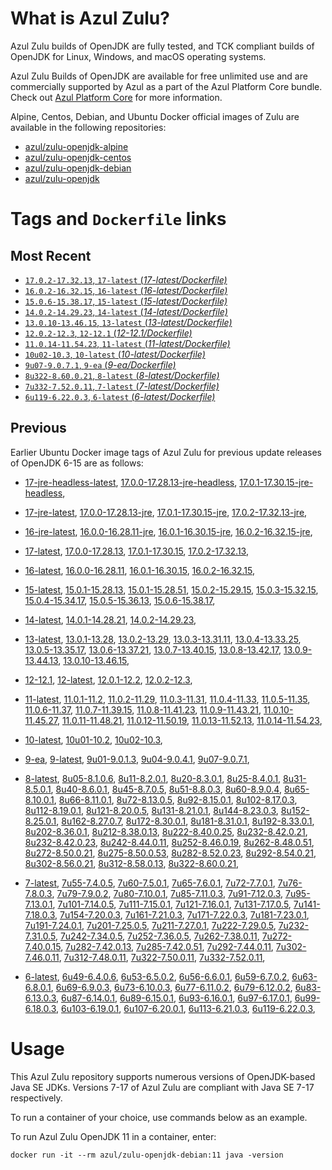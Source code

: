 What is Azul Zulu?
======================================

Azul Zulu builds of OpenJDK are fully tested, and TCK compliant builds of OpenJDK for Linux, Windows, and macOS operating systems.

Azul Zulu Builds of OpenJDK are available for free unlimited use and are commercially supported by Azul as a part of the Azul Platform Core bundle.
Check out [Azul Platform Core][3] for more information.

Alpine, Centos, Debian, and Ubuntu Docker official images of Zulu are available in the following repositories:

  * [azul/zulu-openjdk-alpine][4]
  * [azul/zulu-openjdk-centos][5]
  * [azul/zulu-openjdk-debian][6]
  * [azul/zulu-openjdk][7]

Tags and `Dockerfile` links
===========================

Most Recent
-----------

  * [`17.0.2-17.32.13`, `17-latest` (*17-latest/Dockerfile)*][10]
  * [`16.0.2-16.32.15`, `16-latest` (*16-latest/Dockerfile)*][21]
  * [`15.0.6-15.38.17`, `15-latest` (*15-latest/Dockerfile)*][29]
  * [`14.0.2-14.29.23`, `14-latest` (*14-latest/Dockerfile)*][37]
  * [`13.0.10-13.46.15`, `13-latest` (*13-latest/Dockerfile)*][40]
  * [`12.0.2-12.3`, `12-12.1` (*12-12.1/Dockerfile)*][51]
  * [`11.0.14-11.54.23`, `11-latest` (*11-latest/Dockerfile)*][55]
  * [`10u02-10.3`, `10-latest` (*10-latest/Dockerfile)*][70]
  * [`9u07-9.0.7.1`, `9-ea` (*9-ea/Dockerfile)*][73]
  * [`8u322-8.60.0.21`, `8-latest` (*8-latest/Dockerfile)*][78]
  * [`7u332-7.52.0.11`, `7-latest` (*7-latest/Dockerfile)*][117]
  * [`6u119-6.22.0.3`, `6-latest` (*6-latest/Dockerfile)*][153]

Previous
--------

Earlier Ubuntu Docker image tags of Azul Zulu for previous update releases of OpenJDK 6-15 are as follows:

  * [17-jre-headless-latest][18],
  [17.0.0-17.28.13-jre-headless][19],
  [17.0.1-17.30.15-jre-headless][20],
  
  * [17-jre-latest][11],
  [17.0.0-17.28.13-jre][15],
  [17.0.1-17.30.15-jre][16],
  [17.0.2-17.32.13-jre][17],
  
  * [16-jre-latest][22],
  [16.0.0-16.28.11-jre][26],
  [16.0.1-16.30.15-jre][27],
  [16.0.2-16.32.15-jre][28],
  
  * [17-latest][10],
  [17.0.0-17.28.13][12],
  [17.0.1-17.30.15][13],
  [17.0.2-17.32.13][14],
  
  * [16-latest][21],
  [16.0.0-16.28.11][23],
  [16.0.1-16.30.15][24],
  [16.0.2-16.32.15][25],
  
  * [15-latest][29],
  [15.0.1-15.28.13][30],
  [15.0.1-15.28.51][31],
  [15.0.2-15.29.15][32],
  [15.0.3-15.32.15][33],
  [15.0.4-15.34.17][34],
  [15.0.5-15.36.13][35],
  [15.0.6-15.38.17][36],
  
  * [14-latest][37],
  [14.0.1-14.28.21][38],
  [14.0.2-14.29.23][39],
  
  * [13-latest][40],
  [13.0.1-13.28][41],
  [13.0.2-13.29][42],
  [13.0.3-13.31.11][43],
  [13.0.4-13.33.25][44],
  [13.0.5-13.35.17][45],
  [13.0.6-13.37.21][46],
  [13.0.7-13.40.15][47],
  [13.0.8-13.42.17][48],
  [13.0.9-13.44.13][49],
  [13.0.10-13.46.15][50],
  
  * [12-12.1][51],
  [12-latest][52],
  [12.0.1-12.2][53],
  [12.0.2-12.3][54],
  
  * [11-latest][55],
  [11.0.1-11.2][56],
  [11.0.2-11.29][57],
  [11.0.3-11.31][58],
  [11.0.4-11.33][59],
  [11.0.5-11.35][60],
  [11.0.6-11.37][61],
  [11.0.7-11.39.15][62],
  [11.0.8-11.41.23][63],
  [11.0.9-11.43.21][64],
  [11.0.10-11.45.27][65],
  [11.0.11-11.48.21][66],
  [11.0.12-11.50.19][67],
  [11.0.13-11.52.13][68],
  [11.0.14-11.54.23][69],
  
  * [10-latest][70],
  [10u01-10.2][71],
  [10u02-10.3][72],
  
  * [9-ea][73],
  [9-latest][74],
  [9u01-9.0.1.3][75],
  [9u04-9.0.4.1][76],
  [9u07-9.0.7.1][77],
  
  * [8-latest][78],
  [8u05-8.1.0.6][79],
  [8u11-8.2.0.1][80],
  [8u20-8.3.0.1][81],
  [8u25-8.4.0.1][82],
  [8u31-8.5.0.1][83],
  [8u40-8.6.0.1][84],
  [8u45-8.7.0.5][85],
  [8u51-8.8.0.3][86],
  [8u60-8.9.0.4][87],
  [8u65-8.10.0.1][88],
  [8u66-8.11.0.1][89],
  [8u72-8.13.0.5][90],
  [8u92-8.15.0.1][91],
  [8u102-8.17.0.3][92],
  [8u112-8.19.0.1][93],
  [8u121-8.20.0.5][94],
  [8u131-8.21.0.1][95],
  [8u144-8.23.0.3][96],
  [8u152-8.25.0.1][97],
  [8u162-8.27.0.7][98],
  [8u172-8.30.0.1][99],
  [8u181-8.31.0.1][100],
  [8u192-8.33.0.1][101],
  [8u202-8.36.0.1][102],
  [8u212-8.38.0.13][103],
  [8u222-8.40.0.25][104],
  [8u232-8.42.0.21][105],
  [8u232-8.42.0.23][106],
  [8u242-8.44.0.11][107],
  [8u252-8.46.0.19][108],
  [8u262-8.48.0.51][109],
  [8u272-8.50.0.21][110],
  [8u275-8.50.0.53][111],
  [8u282-8.52.0.23][112],
  [8u292-8.54.0.21][113],
  [8u302-8.56.0.21][114],
  [8u312-8.58.0.13][115],
  [8u322-8.60.0.21][116],
  
  * [7-latest][117],
  [7u55-7.4.0.5][118],
  [7u60-7.5.0.1][119],
  [7u65-7.6.0.1][120],
  [7u72-7.7.0.1][121],
  [7u76-7.8.0.3][122],
  [7u79-7.9.0.2][123],
  [7u80-7.10.0.1][124],
  [7u85-7.11.0.3][125],
  [7u91-7.12.0.3][126],
  [7u95-7.13.0.1][127],
  [7u101-7.14.0.5][128],
  [7u111-7.15.0.1][129],
  [7u121-7.16.0.1][130],
  [7u131-7.17.0.5][131],
  [7u141-7.18.0.3][132],
  [7u154-7.20.0.3][133],
  [7u161-7.21.0.3][134],
  [7u171-7.22.0.3][135],
  [7u181-7.23.0.1][136],
  [7u191-7.24.0.1][137],
  [7u201-7.25.0.5][138],
  [7u211-7.27.0.1][139],
  [7u222-7.29.0.5][140],
  [7u232-7.31.0.5][141],
  [7u242-7.34.0.5][142],
  [7u252-7.36.0.5][143],
  [7u262-7.38.0.11][144],
  [7u272-7.40.0.15][145],
  [7u282-7.42.0.13][146],
  [7u285-7.42.0.51][147],
  [7u292-7.44.0.11][148],
  [7u302-7.46.0.11][149],
  [7u312-7.48.0.11][150],
  [7u322-7.50.0.11][151],
  [7u332-7.52.0.11][152],
  
  * [6-latest][153],
  [6u49-6.4.0.6][154],
  [6u53-6.5.0.2][155],
  [6u56-6.6.0.1][156],
  [6u59-6.7.0.2][157],
  [6u63-6.8.0.1][158],
  [6u69-6.9.0.3][159],
  [6u73-6.10.0.3][160],
  [6u77-6.11.0.2][161],
  [6u79-6.12.0.2][162],
  [6u83-6.13.0.3][163],
  [6u87-6.14.0.1][164],
  [6u89-6.15.0.1][165],
  [6u93-6.16.0.1][166],
  [6u97-6.17.0.1][167],
  [6u99-6.18.0.3][168],
  [6u103-6.19.0.1][169],
  [6u107-6.20.0.1][170],
  [6u113-6.21.0.3][171],
  [6u119-6.22.0.3][172],
  

Usage
=====

This Azul Zulu repository supports numerous versions of OpenJDK-based Java SE JDKs. Versions 7-17 of Azul Zulu are compliant with Java SE 7-17 respectively.

To run a container of your choice, use commands below as an example.

To run Azul Zulu OpenJDK 11 in a container, enter:

    docker run -it --rm azul/zulu-openjdk-debian:11 java -version

  [1]: https://www.azul.com/files/ZuluDocker60.gif
  [2]: https://www.azul.com/
  [3]: https://www.azul.com/products/core/
  [4]: https://hub.docker.com/r/azul/zulu-openjdk-alpine
  [5]: https://hub.docker.com/r/azul/zulu-openjdk-centos
  [6]: https://hub.docker.com/r/azul/zulu-openjdk-debian
  [7]: https://hub.docker.com/r/azul/zulu-openjdk


  [18]: https://github.com/zulu-openjdk/zulu-openjdk/blob/master/debian/17-jre-headless-latest/Dockerfile
  [19]: https://github.com/zulu-openjdk/zulu-openjdk/blob/master/debian/17.0.0-17.28.13-jre-headless/Dockerfile
  [20]: https://github.com/zulu-openjdk/zulu-openjdk/blob/master/debian/17.0.1-17.30.15-jre-headless/Dockerfile
  
  [11]: https://github.com/zulu-openjdk/zulu-openjdk/blob/master/debian/17-jre-latest/Dockerfile
  [15]: https://github.com/zulu-openjdk/zulu-openjdk/blob/master/debian/17.0.0-17.28.13-jre/Dockerfile
  [16]: https://github.com/zulu-openjdk/zulu-openjdk/blob/master/debian/17.0.1-17.30.15-jre/Dockerfile
  [17]: https://github.com/zulu-openjdk/zulu-openjdk/blob/master/debian/17.0.2-17.32.13-jre/Dockerfile
  
  [22]: https://github.com/zulu-openjdk/zulu-openjdk/blob/master/debian/16-jre-latest/Dockerfile
  [26]: https://github.com/zulu-openjdk/zulu-openjdk/blob/master/debian/16.0.0-16.28.11-jre/Dockerfile
  [27]: https://github.com/zulu-openjdk/zulu-openjdk/blob/master/debian/16.0.1-16.30.15-jre/Dockerfile
  [28]: https://github.com/zulu-openjdk/zulu-openjdk/blob/master/debian/16.0.2-16.32.15-jre/Dockerfile
  
  [10]: https://github.com/zulu-openjdk/zulu-openjdk/blob/master/debian/17-latest/Dockerfile
  [12]: https://github.com/zulu-openjdk/zulu-openjdk/blob/master/debian/17.0.0-17.28.13/Dockerfile
  [13]: https://github.com/zulu-openjdk/zulu-openjdk/blob/master/debian/17.0.1-17.30.15/Dockerfile
  [14]: https://github.com/zulu-openjdk/zulu-openjdk/blob/master/debian/17.0.2-17.32.13/Dockerfile
  
  [21]: https://github.com/zulu-openjdk/zulu-openjdk/blob/master/debian/16-latest/Dockerfile
  [23]: https://github.com/zulu-openjdk/zulu-openjdk/blob/master/debian/16.0.0-16.28.11/Dockerfile
  [24]: https://github.com/zulu-openjdk/zulu-openjdk/blob/master/debian/16.0.1-16.30.15/Dockerfile
  [25]: https://github.com/zulu-openjdk/zulu-openjdk/blob/master/debian/16.0.2-16.32.15/Dockerfile
  
  [29]: https://github.com/zulu-openjdk/zulu-openjdk/blob/master/debian/15-latest/Dockerfile
  [30]: https://github.com/zulu-openjdk/zulu-openjdk/blob/master/debian/15.0.1-15.28.13/Dockerfile
  [31]: https://github.com/zulu-openjdk/zulu-openjdk/blob/master/debian/15.0.1-15.28.51/Dockerfile
  [32]: https://github.com/zulu-openjdk/zulu-openjdk/blob/master/debian/15.0.2-15.29.15/Dockerfile
  [33]: https://github.com/zulu-openjdk/zulu-openjdk/blob/master/debian/15.0.3-15.32.15/Dockerfile
  [34]: https://github.com/zulu-openjdk/zulu-openjdk/blob/master/debian/15.0.4-15.34.17/Dockerfile
  [35]: https://github.com/zulu-openjdk/zulu-openjdk/blob/master/debian/15.0.5-15.36.13/Dockerfile
  [36]: https://github.com/zulu-openjdk/zulu-openjdk/blob/master/debian/15.0.6-15.38.17/Dockerfile
  
  [37]: https://github.com/zulu-openjdk/zulu-openjdk/blob/master/debian/14-latest/Dockerfile
  [38]: https://github.com/zulu-openjdk/zulu-openjdk/blob/master/debian/14.0.1-14.28.21/Dockerfile
  [39]: https://github.com/zulu-openjdk/zulu-openjdk/blob/master/debian/14.0.2-14.29.23/Dockerfile
  
  [40]: https://github.com/zulu-openjdk/zulu-openjdk/blob/master/debian/13-latest/Dockerfile
  [41]: https://github.com/zulu-openjdk/zulu-openjdk/blob/master/debian/13.0.1-13.28/Dockerfile
  [42]: https://github.com/zulu-openjdk/zulu-openjdk/blob/master/debian/13.0.2-13.29/Dockerfile
  [43]: https://github.com/zulu-openjdk/zulu-openjdk/blob/master/debian/13.0.3-13.31.11/Dockerfile
  [44]: https://github.com/zulu-openjdk/zulu-openjdk/blob/master/debian/13.0.4-13.33.25/Dockerfile
  [45]: https://github.com/zulu-openjdk/zulu-openjdk/blob/master/debian/13.0.5-13.35.17/Dockerfile
  [46]: https://github.com/zulu-openjdk/zulu-openjdk/blob/master/debian/13.0.6-13.37.21/Dockerfile
  [47]: https://github.com/zulu-openjdk/zulu-openjdk/blob/master/debian/13.0.7-13.40.15/Dockerfile
  [48]: https://github.com/zulu-openjdk/zulu-openjdk/blob/master/debian/13.0.8-13.42.17/Dockerfile
  [49]: https://github.com/zulu-openjdk/zulu-openjdk/blob/master/debian/13.0.9-13.44.13/Dockerfile
  [50]: https://github.com/zulu-openjdk/zulu-openjdk/blob/master/debian/13.0.10-13.46.15/Dockerfile
  
  [51]: https://github.com/zulu-openjdk/zulu-openjdk/blob/master/debian/12-12.1/Dockerfile
  [52]: https://github.com/zulu-openjdk/zulu-openjdk/blob/master/debian/12-latest/Dockerfile
  [53]: https://github.com/zulu-openjdk/zulu-openjdk/blob/master/debian/12.0.1-12.2/Dockerfile
  [54]: https://github.com/zulu-openjdk/zulu-openjdk/blob/master/debian/12.0.2-12.3/Dockerfile
  
  [55]: https://github.com/zulu-openjdk/zulu-openjdk/blob/master/debian/11-latest/Dockerfile
  [56]: https://github.com/zulu-openjdk/zulu-openjdk/blob/master/debian/11.0.1-11.2/Dockerfile
  [57]: https://github.com/zulu-openjdk/zulu-openjdk/blob/master/debian/11.0.2-11.29/Dockerfile
  [58]: https://github.com/zulu-openjdk/zulu-openjdk/blob/master/debian/11.0.3-11.31/Dockerfile
  [59]: https://github.com/zulu-openjdk/zulu-openjdk/blob/master/debian/11.0.4-11.33/Dockerfile
  [60]: https://github.com/zulu-openjdk/zulu-openjdk/blob/master/debian/11.0.5-11.35/Dockerfile
  [61]: https://github.com/zulu-openjdk/zulu-openjdk/blob/master/debian/11.0.6-11.37/Dockerfile
  [62]: https://github.com/zulu-openjdk/zulu-openjdk/blob/master/debian/11.0.7-11.39.15/Dockerfile
  [63]: https://github.com/zulu-openjdk/zulu-openjdk/blob/master/debian/11.0.8-11.41.23/Dockerfile
  [64]: https://github.com/zulu-openjdk/zulu-openjdk/blob/master/debian/11.0.9-11.43.21/Dockerfile
  [65]: https://github.com/zulu-openjdk/zulu-openjdk/blob/master/debian/11.0.10-11.45.27/Dockerfile
  [66]: https://github.com/zulu-openjdk/zulu-openjdk/blob/master/debian/11.0.11-11.48.21/Dockerfile
  [67]: https://github.com/zulu-openjdk/zulu-openjdk/blob/master/debian/11.0.12-11.50.19/Dockerfile
  [68]: https://github.com/zulu-openjdk/zulu-openjdk/blob/master/debian/11.0.13-11.52.13/Dockerfile
  [69]: https://github.com/zulu-openjdk/zulu-openjdk/blob/master/debian/11.0.14-11.54.23/Dockerfile
  
  [70]: https://github.com/zulu-openjdk/zulu-openjdk/blob/master/debian/10-latest/Dockerfile
  [71]: https://github.com/zulu-openjdk/zulu-openjdk/blob/master/debian/10u01-10.2/Dockerfile
  [72]: https://github.com/zulu-openjdk/zulu-openjdk/blob/master/debian/10u02-10.3/Dockerfile
  
  [73]: https://github.com/zulu-openjdk/zulu-openjdk/blob/master/debian/9-ea/Dockerfile
  [74]: https://github.com/zulu-openjdk/zulu-openjdk/blob/master/debian/9-latest/Dockerfile
  [75]: https://github.com/zulu-openjdk/zulu-openjdk/blob/master/debian/9u01-9.0.1.3/Dockerfile
  [76]: https://github.com/zulu-openjdk/zulu-openjdk/blob/master/debian/9u04-9.0.4.1/Dockerfile
  [77]: https://github.com/zulu-openjdk/zulu-openjdk/blob/master/debian/9u07-9.0.7.1/Dockerfile
  
  [78]: https://github.com/zulu-openjdk/zulu-openjdk/blob/master/debian/8-latest/Dockerfile
  [79]: https://github.com/zulu-openjdk/zulu-openjdk/blob/master/debian/8u05-8.1.0.6/Dockerfile
  [80]: https://github.com/zulu-openjdk/zulu-openjdk/blob/master/debian/8u11-8.2.0.1/Dockerfile
  [81]: https://github.com/zulu-openjdk/zulu-openjdk/blob/master/debian/8u20-8.3.0.1/Dockerfile
  [82]: https://github.com/zulu-openjdk/zulu-openjdk/blob/master/debian/8u25-8.4.0.1/Dockerfile
  [83]: https://github.com/zulu-openjdk/zulu-openjdk/blob/master/debian/8u31-8.5.0.1/Dockerfile
  [84]: https://github.com/zulu-openjdk/zulu-openjdk/blob/master/debian/8u40-8.6.0.1/Dockerfile
  [85]: https://github.com/zulu-openjdk/zulu-openjdk/blob/master/debian/8u45-8.7.0.5/Dockerfile
  [86]: https://github.com/zulu-openjdk/zulu-openjdk/blob/master/debian/8u51-8.8.0.3/Dockerfile
  [87]: https://github.com/zulu-openjdk/zulu-openjdk/blob/master/debian/8u60-8.9.0.4/Dockerfile
  [88]: https://github.com/zulu-openjdk/zulu-openjdk/blob/master/debian/8u65-8.10.0.1/Dockerfile
  [89]: https://github.com/zulu-openjdk/zulu-openjdk/blob/master/debian/8u66-8.11.0.1/Dockerfile
  [90]: https://github.com/zulu-openjdk/zulu-openjdk/blob/master/debian/8u72-8.13.0.5/Dockerfile
  [91]: https://github.com/zulu-openjdk/zulu-openjdk/blob/master/debian/8u92-8.15.0.1/Dockerfile
  [92]: https://github.com/zulu-openjdk/zulu-openjdk/blob/master/debian/8u102-8.17.0.3/Dockerfile
  [93]: https://github.com/zulu-openjdk/zulu-openjdk/blob/master/debian/8u112-8.19.0.1/Dockerfile
  [94]: https://github.com/zulu-openjdk/zulu-openjdk/blob/master/debian/8u121-8.20.0.5/Dockerfile
  [95]: https://github.com/zulu-openjdk/zulu-openjdk/blob/master/debian/8u131-8.21.0.1/Dockerfile
  [96]: https://github.com/zulu-openjdk/zulu-openjdk/blob/master/debian/8u144-8.23.0.3/Dockerfile
  [97]: https://github.com/zulu-openjdk/zulu-openjdk/blob/master/debian/8u152-8.25.0.1/Dockerfile
  [98]: https://github.com/zulu-openjdk/zulu-openjdk/blob/master/debian/8u162-8.27.0.7/Dockerfile
  [99]: https://github.com/zulu-openjdk/zulu-openjdk/blob/master/debian/8u172-8.30.0.1/Dockerfile
  [100]: https://github.com/zulu-openjdk/zulu-openjdk/blob/master/debian/8u181-8.31.0.1/Dockerfile
  [101]: https://github.com/zulu-openjdk/zulu-openjdk/blob/master/debian/8u192-8.33.0.1/Dockerfile
  [102]: https://github.com/zulu-openjdk/zulu-openjdk/blob/master/debian/8u202-8.36.0.1/Dockerfile
  [103]: https://github.com/zulu-openjdk/zulu-openjdk/blob/master/debian/8u212-8.38.0.13/Dockerfile
  [104]: https://github.com/zulu-openjdk/zulu-openjdk/blob/master/debian/8u222-8.40.0.25/Dockerfile
  [105]: https://github.com/zulu-openjdk/zulu-openjdk/blob/master/debian/8u232-8.42.0.21/Dockerfile
  [106]: https://github.com/zulu-openjdk/zulu-openjdk/blob/master/debian/8u232-8.42.0.23/Dockerfile
  [107]: https://github.com/zulu-openjdk/zulu-openjdk/blob/master/debian/8u242-8.44.0.11/Dockerfile
  [108]: https://github.com/zulu-openjdk/zulu-openjdk/blob/master/debian/8u252-8.46.0.19/Dockerfile
  [109]: https://github.com/zulu-openjdk/zulu-openjdk/blob/master/debian/8u262-8.48.0.51/Dockerfile
  [110]: https://github.com/zulu-openjdk/zulu-openjdk/blob/master/debian/8u272-8.50.0.21/Dockerfile
  [111]: https://github.com/zulu-openjdk/zulu-openjdk/blob/master/debian/8u275-8.50.0.53/Dockerfile
  [112]: https://github.com/zulu-openjdk/zulu-openjdk/blob/master/debian/8u282-8.52.0.23/Dockerfile
  [113]: https://github.com/zulu-openjdk/zulu-openjdk/blob/master/debian/8u292-8.54.0.21/Dockerfile
  [114]: https://github.com/zulu-openjdk/zulu-openjdk/blob/master/debian/8u302-8.56.0.21/Dockerfile
  [115]: https://github.com/zulu-openjdk/zulu-openjdk/blob/master/debian/8u312-8.58.0.13/Dockerfile
  [116]: https://github.com/zulu-openjdk/zulu-openjdk/blob/master/debian/8u322-8.60.0.21/Dockerfile
  
  [117]: https://github.com/zulu-openjdk/zulu-openjdk/blob/master/debian/7-latest/Dockerfile
  [118]: https://github.com/zulu-openjdk/zulu-openjdk/blob/master/debian/7u55-7.4.0.5/Dockerfile
  [119]: https://github.com/zulu-openjdk/zulu-openjdk/blob/master/debian/7u60-7.5.0.1/Dockerfile
  [120]: https://github.com/zulu-openjdk/zulu-openjdk/blob/master/debian/7u65-7.6.0.1/Dockerfile
  [121]: https://github.com/zulu-openjdk/zulu-openjdk/blob/master/debian/7u72-7.7.0.1/Dockerfile
  [122]: https://github.com/zulu-openjdk/zulu-openjdk/blob/master/debian/7u76-7.8.0.3/Dockerfile
  [123]: https://github.com/zulu-openjdk/zulu-openjdk/blob/master/debian/7u79-7.9.0.2/Dockerfile
  [124]: https://github.com/zulu-openjdk/zulu-openjdk/blob/master/debian/7u80-7.10.0.1/Dockerfile
  [125]: https://github.com/zulu-openjdk/zulu-openjdk/blob/master/debian/7u85-7.11.0.3/Dockerfile
  [126]: https://github.com/zulu-openjdk/zulu-openjdk/blob/master/debian/7u91-7.12.0.3/Dockerfile
  [127]: https://github.com/zulu-openjdk/zulu-openjdk/blob/master/debian/7u95-7.13.0.1/Dockerfile
  [128]: https://github.com/zulu-openjdk/zulu-openjdk/blob/master/debian/7u101-7.14.0.5/Dockerfile
  [129]: https://github.com/zulu-openjdk/zulu-openjdk/blob/master/debian/7u111-7.15.0.1/Dockerfile
  [130]: https://github.com/zulu-openjdk/zulu-openjdk/blob/master/debian/7u121-7.16.0.1/Dockerfile
  [131]: https://github.com/zulu-openjdk/zulu-openjdk/blob/master/debian/7u131-7.17.0.5/Dockerfile
  [132]: https://github.com/zulu-openjdk/zulu-openjdk/blob/master/debian/7u141-7.18.0.3/Dockerfile
  [133]: https://github.com/zulu-openjdk/zulu-openjdk/blob/master/debian/7u154-7.20.0.3/Dockerfile
  [134]: https://github.com/zulu-openjdk/zulu-openjdk/blob/master/debian/7u161-7.21.0.3/Dockerfile
  [135]: https://github.com/zulu-openjdk/zulu-openjdk/blob/master/debian/7u171-7.22.0.3/Dockerfile
  [136]: https://github.com/zulu-openjdk/zulu-openjdk/blob/master/debian/7u181-7.23.0.1/Dockerfile
  [137]: https://github.com/zulu-openjdk/zulu-openjdk/blob/master/debian/7u191-7.24.0.1/Dockerfile
  [138]: https://github.com/zulu-openjdk/zulu-openjdk/blob/master/debian/7u201-7.25.0.5/Dockerfile
  [139]: https://github.com/zulu-openjdk/zulu-openjdk/blob/master/debian/7u211-7.27.0.1/Dockerfile
  [140]: https://github.com/zulu-openjdk/zulu-openjdk/blob/master/debian/7u222-7.29.0.5/Dockerfile
  [141]: https://github.com/zulu-openjdk/zulu-openjdk/blob/master/debian/7u232-7.31.0.5/Dockerfile
  [142]: https://github.com/zulu-openjdk/zulu-openjdk/blob/master/debian/7u242-7.34.0.5/Dockerfile
  [143]: https://github.com/zulu-openjdk/zulu-openjdk/blob/master/debian/7u252-7.36.0.5/Dockerfile
  [144]: https://github.com/zulu-openjdk/zulu-openjdk/blob/master/debian/7u262-7.38.0.11/Dockerfile
  [145]: https://github.com/zulu-openjdk/zulu-openjdk/blob/master/debian/7u272-7.40.0.15/Dockerfile
  [146]: https://github.com/zulu-openjdk/zulu-openjdk/blob/master/debian/7u282-7.42.0.13/Dockerfile
  [147]: https://github.com/zulu-openjdk/zulu-openjdk/blob/master/debian/7u285-7.42.0.51/Dockerfile
  [148]: https://github.com/zulu-openjdk/zulu-openjdk/blob/master/debian/7u292-7.44.0.11/Dockerfile
  [149]: https://github.com/zulu-openjdk/zulu-openjdk/blob/master/debian/7u302-7.46.0.11/Dockerfile
  [150]: https://github.com/zulu-openjdk/zulu-openjdk/blob/master/debian/7u312-7.48.0.11/Dockerfile
  [151]: https://github.com/zulu-openjdk/zulu-openjdk/blob/master/debian/7u322-7.50.0.11/Dockerfile
  [152]: https://github.com/zulu-openjdk/zulu-openjdk/blob/master/debian/7u332-7.52.0.11/Dockerfile
  
  [153]: https://github.com/zulu-openjdk/zulu-openjdk/blob/master/debian/6-latest/Dockerfile
  [154]: https://github.com/zulu-openjdk/zulu-openjdk/blob/master/debian/6u49-6.4.0.6/Dockerfile
  [155]: https://github.com/zulu-openjdk/zulu-openjdk/blob/master/debian/6u53-6.5.0.2/Dockerfile
  [156]: https://github.com/zulu-openjdk/zulu-openjdk/blob/master/debian/6u56-6.6.0.1/Dockerfile
  [157]: https://github.com/zulu-openjdk/zulu-openjdk/blob/master/debian/6u59-6.7.0.2/Dockerfile
  [158]: https://github.com/zulu-openjdk/zulu-openjdk/blob/master/debian/6u63-6.8.0.1/Dockerfile
  [159]: https://github.com/zulu-openjdk/zulu-openjdk/blob/master/debian/6u69-6.9.0.3/Dockerfile
  [160]: https://github.com/zulu-openjdk/zulu-openjdk/blob/master/debian/6u73-6.10.0.3/Dockerfile
  [161]: https://github.com/zulu-openjdk/zulu-openjdk/blob/master/debian/6u77-6.11.0.2/Dockerfile
  [162]: https://github.com/zulu-openjdk/zulu-openjdk/blob/master/debian/6u79-6.12.0.2/Dockerfile
  [163]: https://github.com/zulu-openjdk/zulu-openjdk/blob/master/debian/6u83-6.13.0.3/Dockerfile
  [164]: https://github.com/zulu-openjdk/zulu-openjdk/blob/master/debian/6u87-6.14.0.1/Dockerfile
  [165]: https://github.com/zulu-openjdk/zulu-openjdk/blob/master/debian/6u89-6.15.0.1/Dockerfile
  [166]: https://github.com/zulu-openjdk/zulu-openjdk/blob/master/debian/6u93-6.16.0.1/Dockerfile
  [167]: https://github.com/zulu-openjdk/zulu-openjdk/blob/master/debian/6u97-6.17.0.1/Dockerfile
  [168]: https://github.com/zulu-openjdk/zulu-openjdk/blob/master/debian/6u99-6.18.0.3/Dockerfile
  [169]: https://github.com/zulu-openjdk/zulu-openjdk/blob/master/debian/6u103-6.19.0.1/Dockerfile
  [170]: https://github.com/zulu-openjdk/zulu-openjdk/blob/master/debian/6u107-6.20.0.1/Dockerfile
  [171]: https://github.com/zulu-openjdk/zulu-openjdk/blob/master/debian/6u113-6.21.0.3/Dockerfile
  [172]: https://github.com/zulu-openjdk/zulu-openjdk/blob/master/debian/6u119-6.22.0.3/Dockerfile
  